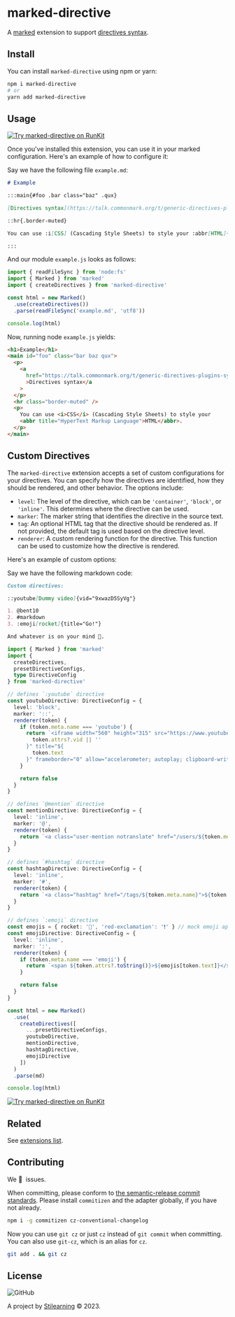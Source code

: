 # marked-directive

A [marked](https://marked.js.org/) extension to support [directives syntax](https://talk.commonmark.org/t/generic-directives-plugins-syntax/444).

## Install

You can install `marked-directive` using npm or yarn:

```bash
npm i marked-directive
# or
yarn add marked-directive
```

## Usage

[![Try marked-directive on RunKit](https://badge.runkitcdn.com/marked-directive.svg)](https://untitled-zniiqipcb1b2.runkit.sh/)

Once you've installed this extension, you can use it in your marked configuration. Here's an example of how to configure it:

Say we have the following file `example.md`:

```md
# Example

:::main{#foo .bar class="baz" .qux}

[Directives syntax](https://talk.commonmark.org/t/generic-directives-plugins-syntax/444)

::hr{.border-muted}

You can use :i[CSS] (Cascading Style Sheets) to style your :abbr[HTML]{title="HyperText Markup Language"}.

:::
```

And our module `example.js` looks as follows:

```js
import { readFileSync } from 'node:fs'
import { Marked } from 'marked'
import { createDirectives } from 'marked-directive'

const html = new Marked()
  .use(createDirectives())
  .parse(readFileSync('example.md', 'utf8'))

console.log(html)
```

Now, running node `example.js` yields:

```html
<h1>Example</h1>
<main id="foo" class="bar baz qux">
  <p>
    <a
      href="https://talk.commonmark.org/t/generic-directives-plugins-syntax/444"
      >Directives syntax</a
    >
  </p>
  <hr class="border-muted" />
  <p>
    You can use <i>CSS</i> (Cascading Style Sheets) to style your
    <abbr title="HyperText Markup Language">HTML</abbr>.
  </p>
</main>
```

## Custom Directives

The `marked-directive` extension accepts a set of custom configurations for your directives. You can specify how the directives are identified, how they should be rendered, and other behavior. The options include:

- `level`: The level of the directive, which can be `'container'`, `'block'`, or `'inline'`. This determines where the directive can be used.
- `marker`: The marker string that identifies the directive in the source text.
- `tag`: An optional HTML tag that the directive should be rendered as. If not provided, the default tag is used based on the directive level.
- `renderer`: A custom rendering function for the directive. This function can be used to customize how the directive is rendered.

Here's an example of custom options:

Say we have the following markdown code:

```md
Custom directives:

::youtube[Dummy video]{vid="9xwazD5SyVg"}

1. @bent10
2. #markdown
3. :emoji[rocket]{title="Go!"}

And whatever is on your mind 🤯.
```

```ts
import { Marked } from 'marked'
import {
  createDirectives,
  presetDirectiveConfigs,
  type DirectiveConfig
} from 'marked-directive'

// defines `:youtube` directive
const youtubeDirective: DirectiveConfig = {
  level: 'block',
  marker: '::',
  renderer(token) {
    if (token.meta.name === 'youtube') {
      return `<iframe width="560" height="315" src="https://www.youtube.com/embed/${
        token.attrs?.vid || ''
      }" title="${
        token.text
      }" frameborder="0" allow="accelerometer; autoplay; clipboard-write; encrypted-media; gyroscope; picture-in-picture; web-share" allowfullscreen></iframe>`
    }

    return false
  }
}

// defines `@mention` directive
const mentionDirective: DirectiveConfig = {
  level: 'inline',
  marker: '@',
  renderer(token) {
    return `<a class="user-mention notranslate" href="/users/${token.meta.name}">${token.meta.name}</a>`
  }
}

// defines `#hashtag` directive
const hashtagDirective: DirectiveConfig = {
  level: 'inline',
  marker: '#',
  renderer(token) {
    return `<a class="hashtag" href="/tags/${token.meta.name}">${token.meta.name}</a>`
  }
}

// defines `:emoji` directive
const emojis = { rocket: '🚀', 'red-exclamation': '❗' } // mock emoji api
const emojiDirective: DirectiveConfig = {
  level: 'inline',
  marker: ':',
  renderer(token) {
    if (token.meta.name === 'emoji') {
      return `<span ${token.attrs?.toString()}>${emojis[token.text]}</span>`
    }

    return false
  }
}

const html = new Marked()
  .use(
    createDirectives([
      ...presetDirectiveConfigs,
      youtubeDirective,
      mentionDirective,
      hashtagDirective,
      emojiDirective
    ])
  )
  .parse(md)

console.log(html)
```

[![Try marked-directive on RunKit](https://badge.runkitcdn.com/marked-directive.svg)](https://untitled-owlc7cxj7jxp.runkit.sh/)

## Related

See [extensions list](https://github.com/bent10/marked-extensions/edit/main/readme.md#packages).

## Contributing

We 💛&nbsp; issues.

When committing, please conform to [the semantic-release commit standards](https://www.conventionalcommits.org/). Please install `commitizen` and the adapter globally, if you have not already.

```bash
npm i -g commitizen cz-conventional-changelog
```

Now you can use `git cz` or just `cz` instead of `git commit` when committing. You can also use `git-cz`, which is an alias for `cz`.

```bash
git add . && git cz
```

## License

![GitHub](https://img.shields.io/github/license/bent10/marked-extensions)

A project by [Stilearning](https://stilearning.com) &copy; 2023.
